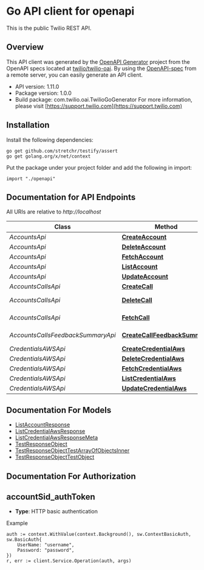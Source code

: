 # Go API client for openapi

This is the public Twilio REST API.

## Overview
This API client was generated by the [OpenAPI Generator](https://openapi-generator.tech) project from the OpenAPI specs located at [twilio/twilio-oai](https://github.com/twilio/twilio-oai/tree/main/spec).  By using the [OpenAPI-spec](https://www.openapis.org/) from a remote server, you can easily generate an API client.

- API version: 1.11.0
- Package version: 1.0.0
- Build package: com.twilio.oai.TwilioGoGenerator
For more information, please visit [https://support.twilio.com](https://support.twilio.com)

## Installation

Install the following dependencies:

```shell
go get github.com/stretchr/testify/assert
go get golang.org/x/net/context
```

Put the package under your project folder and add the following in import:

```golang
import "./openapi"
```

## Documentation for API Endpoints

All URIs are relative to *http://localhost*

Class | Method | HTTP request | Description
------------ | ------------- | ------------- | -------------
*AccountsApi* | [**CreateAccount**](docs/AccountsApi.md#createaccount) | **Post** /2010-04-01/Accounts.json | 
*AccountsApi* | [**DeleteAccount**](docs/AccountsApi.md#deleteaccount) | **Delete** /2010-04-01/Accounts/{Sid}.json | 
*AccountsApi* | [**FetchAccount**](docs/AccountsApi.md#fetchaccount) | **Get** /2010-04-01/Accounts/{Sid}.json | 
*AccountsApi* | [**ListAccount**](docs/AccountsApi.md#listaccount) | **Get** /2010-04-01/Accounts.json | 
*AccountsApi* | [**UpdateAccount**](docs/AccountsApi.md#updateaccount) | **Post** /2010-04-01/Accounts/{Sid}.json | 
*AccountsCallsApi* | [**CreateCall**](docs/AccountsCallsApi.md#createcall) | **Post** /2010-04-01/Accounts/{AccountSid}/Calls.json | 
*AccountsCallsApi* | [**DeleteCall**](docs/AccountsCallsApi.md#deletecall) | **Delete** /2010-04-01/Accounts/{AccountSid}/Calls/{TestInteger}.json | 
*AccountsCallsApi* | [**FetchCall**](docs/AccountsCallsApi.md#fetchcall) | **Get** /2010-04-01/Accounts/{AccountSid}/Calls/{TestInteger}.json | 
*AccountsCallsFeedbackSummaryApi* | [**CreateCallFeedbackSummary**](docs/AccountsCallsFeedbackSummaryApi.md#createcallfeedbacksummary) | **Post** /2010-04-01/Accounts/{AccountSid}/Calls/FeedbackSummary.json | 
*CredentialsAWSApi* | [**CreateCredentialAws**](docs/CredentialsAWSApi.md#createcredentialaws) | **Post** /v1/Credentials/AWS | 
*CredentialsAWSApi* | [**DeleteCredentialAws**](docs/CredentialsAWSApi.md#deletecredentialaws) | **Delete** /v1/Credentials/AWS/{Sid} | 
*CredentialsAWSApi* | [**FetchCredentialAws**](docs/CredentialsAWSApi.md#fetchcredentialaws) | **Get** /v1/Credentials/AWS/{Sid} | 
*CredentialsAWSApi* | [**ListCredentialAws**](docs/CredentialsAWSApi.md#listcredentialaws) | **Get** /v1/Credentials/AWS | 
*CredentialsAWSApi* | [**UpdateCredentialAws**](docs/CredentialsAWSApi.md#updatecredentialaws) | **Post** /v1/Credentials/AWS/{Sid} | 


## Documentation For Models

 - [ListAccountResponse](docs/ListAccountResponse.md)
 - [ListCredentialAwsResponse](docs/ListCredentialAwsResponse.md)
 - [ListCredentialAwsResponseMeta](docs/ListCredentialAwsResponseMeta.md)
 - [TestResponseObject](docs/TestResponseObject.md)
 - [TestResponseObjectTestArrayOfObjectsInner](docs/TestResponseObjectTestArrayOfObjectsInner.md)
 - [TestResponseObjectTestObject](docs/TestResponseObjectTestObject.md)


## Documentation For Authorization



## accountSid_authToken

- **Type**: HTTP basic authentication

Example

```golang
auth := context.WithValue(context.Background(), sw.ContextBasicAuth, sw.BasicAuth{
    UserName: "username",
    Password: "password",
})
r, err := client.Service.Operation(auth, args)
```

